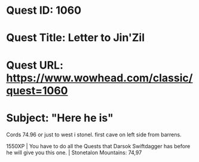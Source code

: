 # Quest ID: 1060
# Quest Title: Letter to Jin'Zil
# Quest URL: https://www.wowhead.com/classic/quest=1060
# Subject: "Here he is"
Cords 74.96 or just to west i stonel. first cave on left side from barrens.

1550XP | You have to do all the Quests that Darsok Swiftdagger has before he will give you this one. | Stonetalon Mountains: 74,97
